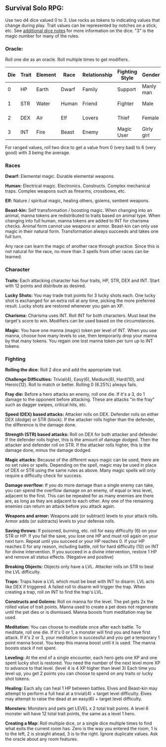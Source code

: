 ## Survival Solo RPG:

Use two d4 dice valued 0 to 3. Use rocks as tokens to indicating values that change during play. Trait values can be represented by notches on a stick, etc. See [additional dice notes](additional_dice_notes.md) for more information on the dice. "3" is the magic number for many of the rules.

### Oracle:
Roll one die as an oracle.  Roll multiple times to get modifiers.

| Die  | Trait     | Element | Race  | Relationship| Fighting Style | Gender     | No / Yes       |
|------|-----------|---------|-------|-------------|----------------|------------|----------------|
| 0    | HP        | Earth   | Dwarf | Family      | Support        | Manly man  | Definitely No  |
| 1    | STR       | Water   | Human | Friend      | Fighter        | Male       | Probably No    |
| 2    | DEX       | Air     | Elf   | Lovers      | Thief          | Female     | Probably Yes   |
| 3    | INT       | Fire    | Beast | Enemy       | Magic User     | Girly girl | Definitely Yes |

For ranged values, roll two dice to get a value from 0 (very bad) to 6 (very good) with 3 being the average.

### Races

**Dwarf:** Elemental magic. Durable elemental weapons.

**Human:** Electrical magic. Electronics. Constructs. Complex mechanical traps. Complex weapons such as firearms, crossbows, etc.

**Elf:** Nature / spiritual magic, healing others, golems, sentient weapons.

**Beast-kin:** Self transformation / boosting magic. When changing into an animal, manna tokens are redistributed to traits based on animal type. When changing into full human, manna tokens are added to INT for charisma checks. Animal form cannot use weapons or armor. Beast-kin can only use magic in their natural form. Transformation always succeeds and takes one full turn.

Any race can learn the magic of another race through practice. Since this is not natural for the race, no more than 3 spells from other races can be learned.

### Character

**Traits:** Each attacking character has four traits, HP, STR, DEX and INT. Start with 12 points and distribute as desired.

**Lucky Shots:** You may trade trait points for 3 lucky shots each. One lucky shot is exchanged for an extra roll at any time, picking the more preferred result. Lucky shots are restored whenever you gain an XP.

**Charisma:** Charisma uses INT. Roll INT for both characters. Must beat the target's score to win. Modifiers can be used based on the circumstances.

**Magic:** You have one manna (magic) token per level of INT. When you use manna, choose how many levels to use, then temporarily drop your manna by that many tokens. You regain one lost manna token per turn up to INT tokens.

### Fighting

**Rolling the dice:** Roll 2 dice and add the appropriate trait.

**Challenge Difficulties:** Trivial(4), Easy(6), Medium(8), Hard(10), and Heroic(12). Roll to match or better. Rolling 0 (6.25%) always fails.

**Fray die:** Before a hero attacks an enemy, roll one die. If it's a 3, do 1 damage to the opponent before attacking. These are attacks "in the fray" such as dagger swipes, critical hits, etc.

**Speed (DEX) based attacks:** Attacker rolls on DEX. Defender rolls on either DEX (dodge) or STR (block). If the attacker rolls higher than the defender, the difference is the damage done.

**Strength (STR) based attacks:** Roll on DEX for both attacker and defender. If the defender rolls higher, this is the amount of damage dodged. Then the attacker and defender roll on STR. If the attacker rolls higher, this is the damage done, minus the damage dodged.

**Magic attacks:** Because of the different ways magic can be used, there are no set rules or spells. Depending on the spell, magic may be used in place of DEX or STR using the same rules as above. Many magic spells will only require a difficulty check for success.

**Damage overflow:** If you do more damage than a single enemy can take, you can spend the overflow damage on an enemy, of equal or less level, adjacent to the first. This can be repeated for as many enemies are there are, as long as they are adjacent to each other. Any one of the remaining enemies can return an attack before you attack again.

**Weapons and armor:** Weapons add (or subtract) levels to your attack rolls. Armor adds (or subtracts) levels to your defense rolls.

**Saving throws:** If poisoned, burning, etc. roll for easy difficulty (6) on your STR or HP. If you fail the save, you lose one HP and must roll again on your next turn. Repeat until you succeed or your HP reaches 0. If your HP reaches 0 for any reason, including battle, roll for hard difficulty (10) on INT for divine intervention. If you succeed in a divine intervention, restore 1 HP and remove all status effects. (Negative and positive)

**Breaking Objects:** Objects only have a LVL. Attacker rolls on STR to beat the LVL difficulty.

**Traps:** Traps have a LVL which must be beat with INT to disarm. LVL acts like DEX if triggered. A failed roll to disarm will trigger the trap. When creating a trap, roll on INT to find the trap's LVL.

**Constructs and Golems:** Roll on manna for the level. The pet gets 2x the rolled value of trait points. Manna used to create a pet does not regenerate until the pet dies or is dismissed. Manna boosts from meditation may be used.

**Meditation:** You can choose to meditate once after each battle. To meditate, roll one die. If it's 0 or 1, a monster will find you and have first attack. If it's 2 or 3, your meditation is successful and you get a temporary 1 point manna boost. You keep this manna boost until it is used. The manna boosts stack if not spent.

**Leveling:** At the end of a single encounter, each hero gets one XP and one spent lucky shot is restored. You need the number of the next level more XP to advance to that level. (level 4 is 4 XP higher than level 3) Each time you level up, you get 2 points you can choose to spend on any traits or lucky shot tokens.

**Healing:** Each ally can heal 1 HP between battles. Elves and Beast-kin may attempt to perform a full heal at a trivial(4) + target level difficulty. Elves may attempt to raise the dead at an easy(6) + target level difficulty.

**Monsters:** Monsters and pets get LEVEL x 2 total trait points. A level 6 monster will have 12 total trait points, the same as a level 1 hero.

**Creating a Map:** Roll multiple dice, or a single dice multiple times to find what exits the current room has. Zero is the way you entered the room, 1 is to the left, 2 is straight ahead, 3 is to the right. Ignore duplicate values. Ask the oracle about any room features.
